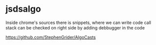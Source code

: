 # jsdsalgo

Inside chrome's sources there is snippets, where we can write code
call stack can be checked on right side by adding debbugger in the code

https://github.com/StephenGrider/AlgoCasts

